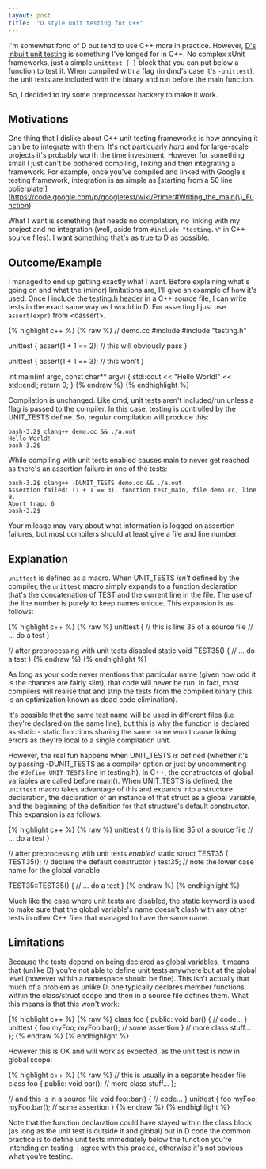 ```yaml
---
layout: post
title:  "D style unit testing for C++"
---
```


I'm somewhat fond of D but tend to use C++ more in practice. However, [D's inbuilt
unit testing](http://dlang.org/unittest.html) is something I've longed for in C++.
No complex xUnit frameworks, just a simple `unittest { }` block that you can put 
below a function to test it. When compiled with a flag (in dmd's case it's `-unittest`),
the unit tests are included with the binary and run before the main function.

So, I decided to try some preprocessor hackery to make it work.

## Motivations

One thing that I dislike about C++ unit testing frameworks is how annoying it can
be to integrate with them. It's not particuarly *hard* and for large-scale projects
it's probably worth the time investment. However for something small I just can't
be bothered compiling, linking and then integrating a framework. For example,
once you've compiled and linked with Google's testing framework, integration is as simple
as [starting from a 50 line bolierplate!](https://code.google.com/p/googletest/wiki/Primer#Writing_the_main(\)_Function)

What I want is something that needs no compilation, no linking with my project and no
integration (well, aside from `#include "testing.h"` in C++ source files). I want something
that's as true to D as possible.

## Outcome/Example

I managed to end up getting exactly what I want. Before explaining what's going on and what the
(minor) limitations are, I'll give an example of how it's used. Once I include the
 [testing.h header](../assets/testing.h)
in a C++ source file, I can write tests in the exact same way as I would in D. For asserting
I just use `assert(expr)` from \<cassert\>.

{% highlight c++ %}
{% raw %}
// demo.cc
#include <iostream>
#include "testing.h"

unittest {
    assert(1 + 1 == 2); // this will obviously pass
}

unittest {
    assert(1 + 1 == 3); // this won't
}

int main(int argc, const char** argv) {
    std::cout << "Hello World!" << std::endl;
    return 0;
}
{% endraw %}
{% endhighlight %}

Compilation is unchanged. Like dmd, unit tests aren't included/run
unless a flag is passed to the compiler. In this case, testing is controlled by the UNIT_TESTS
define. So, regular compilation will produce this:

    bash-3.2$ clang++ demo.cc && ./a.out
    Hello World!
    bash-3.2$ 

While compiling with unit tests enabled causes main to never get reached as there's
an assertion failure in one of the tests:

    bash-3.2$ clang++ -DUNIT_TESTS demo.cc && ./a.out
    Assertion failed: (1 + 1 == 3), function test_main, file demo.cc, line 9.
    Abort trap: 6
    bash-3.2$ 

Your mileage may vary about what information is logged on assertion failures, but most
compilers should at least give a file and line number.

## Explanation

`unittest` is defined as a macro. When UNIT\_TESTS *isn't* defined by the compiler, the 
`unittest` macro simply expands to a function declaration that's the concatenation of
TEST and the current line in the file. The use of the line number is purely to keep names
unique. This expansion is as follows:

{% highlight c++ %}
{% raw %}
unittest { // this is line 35 of a source file
    // ... do a test
}

// after preprocessing with unit tests disabled
static void TEST35() {
    // ... do a test
}
{% endraw %}
{% endhighlight %}

As long as your code never mentions that particular name (given how odd it is the chances
are fairly slim), that code will never be run. In fact, most compilers will realise that
and strip the tests from the compiled binary (this is an optimization known as dead code
elimination).

It's possible that the same test name will
be used in different files (i.e they're declared on the same line), but this is why the
function is declared as static - static functions sharing the same name won't cause linking
errors as they're local to a single compilation unit.

However, the real fun happens when UNIT\_TESTS *is* defined (whether it's by passing -DUNIT\_TESTS
as a compiler option or just by uncommenting the `#define UNIT_TESTS` line in testing.h).
In C++, the constructors of global variables are called before main(). When UNIT_TESTS is
defined, the `unittest` macro takes advantage of this and expands into a structure declaration,
the declaration of an instance of that struct as a global variable,
and the beginning of the definition for that structure's default constructor. This expansion
is as follows:

{% highlight c++ %}
{% raw %}
unittest { // this is line 35 of a source file
    // ... do a test
}

// after preprocessing with unit tests *enabled*
static struct TEST35 {
       TEST35(); // declare the default constructor
} test35; // note the lower case name for the global variable

TEST35::TEST35() {
    // ... do a test
}
{% endraw %}
{% endhighlight %}

Much like the case where unit tests are disabled, the static keyword is used to make sure that
the global variable's name doesn't clash with any other tests in other C++ files that managed
to have the same name.

## Limitations

Because the tests depend on being declared as global variables, it means that (unlike D)
you're not able to define unit tests anywhere but at the global level (however within a namespace
should be fine). This isn't actually
that much of a problem as unlike D, one typically declares member functions within the class/struct
scope and then in a source file defines them. What this means is that this won't work:

{% highlight c++ %}
{% raw %}
class foo {
public:
    void bar() {
        // code...
    }
    unittest {
        foo myFoo;
        myFoo.bar();
        // some assertion
    }
    // more class stuff...
};
{% endraw %}
{% endhighlight %}

However this is OK and will work as expected, as the unit test is now in global scope:

{% highlight c++ %}
{% raw %}
// this is usually in a separate header file
class foo {
public:
    void bar();
    // more class stuff...
};

// and this is in a source file
void foo::bar() {
    // code...
}
unittest {
    foo myFoo;
    myFoo.bar();
    // some assertion
}
{% endraw %}
{% endhighlight %}

Note that the function declaration could have stayed within the class block (as long as
the unit test is outside it and global) but in D
code the common practice is to define unit tests immediately below the function you're
intending on testing. I agree with this pracice, otherwise it's not obvious what you're testing.